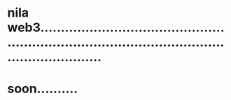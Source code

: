 # nila web3.........................................................................................................................
# soon..........
